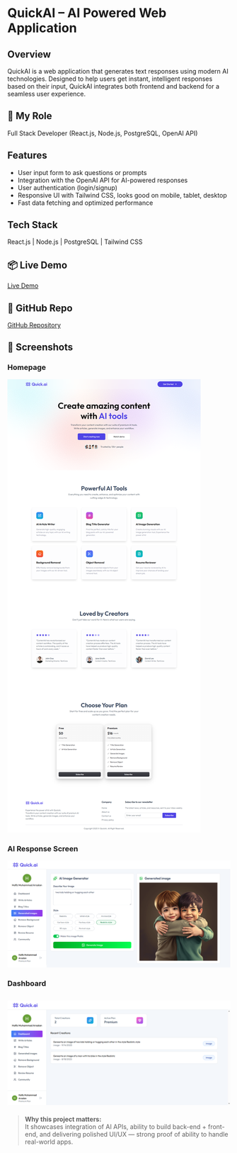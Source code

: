 # QuickAI – AI Powered Web Application

## Overview

QuickAI is a web application that generates text responses using modern AI technologies. Designed to help users get instant, intelligent responses based on their input, QuickAI integrates both frontend and backend for a seamless user experience.

## 🚀 My Role

Full Stack Developer (React.js, Node.js, PostgreSQL, OpenAI API)

## Features

- User input form to ask questions or prompts
- Integration with the OpenAI API for AI-powered responses
- User authentication (login/signup)
- Responsive UI with Tailwind CSS, looks good on mobile, tablet, desktop
- Fast data fetching and optimized performance

## Tech Stack

React.js | Node.js | PostgreSQL | Tailwind CSS

## 📦 Live Demo

[Live Demo](https://quick-ai-three-sigma.vercel.app/)

## 📂 GitHub Repo

[GitHub Repository](https://github.com/ArsalanAteeq11/QuickAi-)

## 📸 Screenshots

### Homepage

![Homepage Screenshot](./screenshots/homePage.png)

### AI Response Screen

![AI Response Screenshot](./screenshots/ai-response.png)

### Dashboard

## ![Dashboard Screenshot](./screenshots/dashboard.png)

> **Why this project matters:**  
> It showcases integration of AI APIs, ability to build back-end + front-end, and delivering polished UI/UX — strong proof of ability to handle real-world apps.
